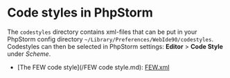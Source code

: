 # Code styles in PhpStorm

The `codestyles` directory contains xml-files that can be put in your PhpStorm config directory `~/Library/Preferences/WebIde90/codestyles`.
Codestyles can then be selected in PhpStorm settings: __Editor__ > __Code Style__ under *Scheme*.

* [The FEW code style](/FEW code style.md): [FEW.xml](codestyles/FEW.xml)
